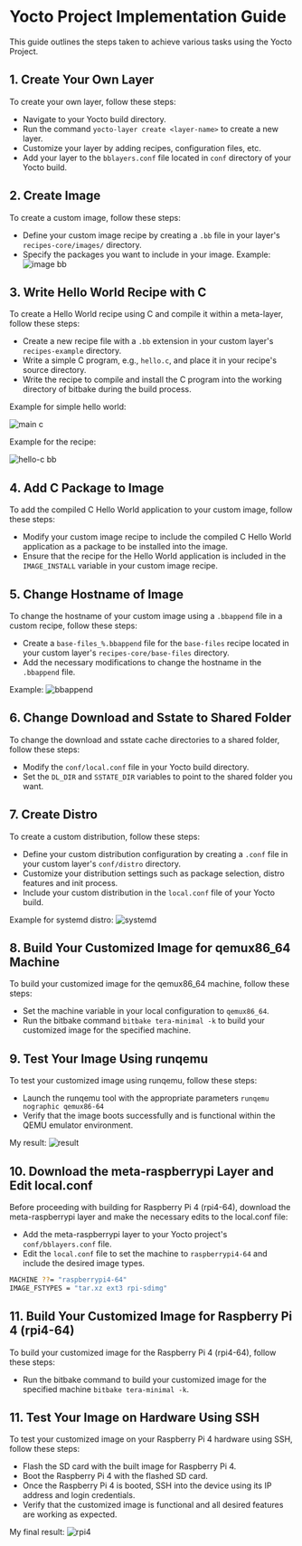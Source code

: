 # Yocto Project Implementation Guide

This guide outlines the steps taken to achieve various tasks using the Yocto Project.

## 1. Create Your Own Layer

To create your own layer, follow these steps:

- Navigate to your Yocto build directory.
- Run the command `yocto-layer create <layer-name>` to create a new layer.
- Customize your layer by adding recipes, configuration files, etc.
- Add your layer to the `bblayers.conf` file located in `conf` directory of your Yocto build.

## 2. Create Image

To create a custom image, follow these steps:

- Define your custom image recipe by creating a `.bb` file in your layer's `recipes-core/images/` directory.
- Specify the packages you want to include in your image.
Example:
![image bb](https://github.com/mgtera200/Embedded-Linux-NTI/assets/127119775/07128953-cd10-4b61-9cd4-fd00389851e0)


## 3. Write Hello World Recipe with C

To create a Hello World recipe using C and compile it within a meta-layer, follow these steps:

- Create a new recipe file with a `.bb` extension in your custom layer's `recipes-example` directory.
- Write a simple C program, e.g., `hello.c`, and place it in your recipe's source directory.
- Write the recipe to compile and install the C program into the working directory of bitbake during the build process.

Example for simple hello world:


![main c](https://github.com/mgtera200/Embedded-Linux-NTI/assets/127119775/87f8859f-725d-473e-9f71-64f61770cefb)



Example for the recipe:


![hello-c bb](https://github.com/mgtera200/Embedded-Linux-NTI/assets/127119775/5b47a2c6-ba47-43b1-a733-d94ec75bb2c6)


## 4. Add C Package to Image

To add the compiled C Hello World application to your custom image, follow these steps:

- Modify your custom image recipe to include the compiled C Hello World application as a package to be installed into the image.
- Ensure that the recipe for the Hello World application is included in the `IMAGE_INSTALL` variable in your custom image recipe.


## 5. Change Hostname of Image

To change the hostname of your custom image using a `.bbappend` file in a custom recipe, follow these steps:

- Create a `base-files_%.bbappend` file for the `base-files` recipe located in your custom layer's `recipes-core/base-files` directory.
- Add the necessary modifications to change the hostname in the `.bbappend` file.

Example:
![bbappend](https://github.com/mgtera200/Embedded-Linux-NTI/assets/127119775/b9b7088b-cc5b-4eea-be08-d2fe3859f89b)

## 6. Change Download and Sstate to Shared Folder

To change the download and sstate cache directories to a shared folder, follow these steps:

- Modify the `conf/local.conf` file in your Yocto build directory.
- Set the `DL_DIR` and `SSTATE_DIR` variables to point to the shared folder you want.

## 7. Create Distro

To create a custom distribution, follow these steps:

- Define your custom distribution configuration by creating a `.conf` file in your custom layer's `conf/distro` directory.
- Customize your distribution settings such as package selection, distro features and init process.
- Include your custom distribution in the `local.conf` file of your Yocto build.

Example for systemd distro:
![systemd](https://github.com/mgtera200/Embedded-Linux-NTI/assets/127119775/42a5002e-83b6-4d24-934e-74e1105c837a)

## 8. Build Your Customized Image for qemux86_64 Machine

To build your customized image for the qemux86_64 machine, follow these steps:

- Set the machine variable in your local configuration to `qemux86_64`.
- Run the bitbake command `bitbake tera-minimal -k` to build your customized image for the specified machine.

## 9. Test Your Image Using runqemu

To test your customized image using runqemu, follow these steps:

- Launch the runqemu tool with the appropriate parameters `runqemu nographic qemux86-64`
- Verify that the image boots successfully and is functional within the QEMU emulator environment.

My result:
![result](https://github.com/mgtera200/Embedded-Linux-NTI/assets/127119775/2bc248d4-37de-4ef3-a668-a1cb4b0df80c)

## 10. Download the meta-raspberrypi Layer and Edit local.conf

Before proceeding with building for Raspberry Pi 4 (rpi4-64), download the meta-raspberrypi layer and make the necessary edits to the local.conf file:

- Add the meta-raspberrypi layer to your Yocto project's `conf/bblayers.conf` file.
- Edit the `local.conf` file to set the machine to `raspberrypi4-64` and include the desired image types.

```bash
MACHINE ??= "raspberrypi4-64"
IMAGE_FSTYPES = "tar.xz ext3 rpi-sdimg"
```

## 11. Build Your Customized Image for Raspberry Pi 4 (rpi4-64)
To build your customized image for the Raspberry Pi 4 (rpi4-64), follow these steps:

- Run the bitbake command to build your customized image for the specified machine `bitbake tera-minimal -k`.

## 11. Test Your Image on Hardware Using SSH
To test your customized image on your Raspberry Pi 4 hardware using SSH, follow these steps:

 - Flash the SD card with the built image for Raspberry Pi 4.
 - Boot the Raspberry Pi 4 with the flashed SD card.
 - Once the Raspberry Pi 4 is booted, SSH into the device using its IP address and login credentials.
 - Verify that the customized image is functional and all desired features are working as expected.

My final result:
![rpi4](https://github.com/mgtera200/Embedded-Linux-NTI/assets/127119775/6a5b2f99-af14-491b-b4c6-8aafb09b15e5)

